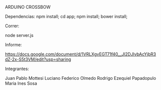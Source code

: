 ARDUINO CROSSBOW

Dependencias: 
npm install; cd app; npm install; bower install;

Correr:

node server.js

Informe:

https://docs.google.com/document/d/1VRLXgvEGT71f40__Jl2DJlvbAcYjbR3dZ-2x-S5t3VM/edit?usp=sharing

Integrantes:

Juan Pablo Mottesi
Luciano Federico Olmedo
Rodrigo Ezequiel Papadopulo
Maria Ines Sosa